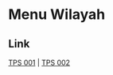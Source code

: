 # Menu Wilayah

## Link

[TPS 001](https://github.com/gigit-pemilu/pemilu-2024-21-kepulauan-riau/tree/main/pilpres/hitung-suara/sub/21-kepulauan-riau/sub/04-lingga/sub/10-kepulauan-posek/sub/2003-suak-buaya/sub/001-tps)
 | 
[TPS 002](https://github.com/gigit-pemilu/pemilu-2024-21-kepulauan-riau/tree/main/pilpres/hitung-suara/sub/21-kepulauan-riau/sub/04-lingga/sub/10-kepulauan-posek/sub/2003-suak-buaya/sub/002-tps)

